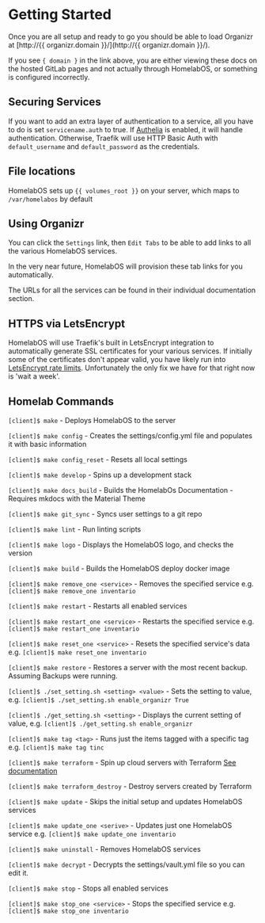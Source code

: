 # Getting Started

Once you are all setup and ready to go you should be able to load Organizr at [http://{{ organizr.domain }}/](http://{{ organizr.domain }}/).

If you see `{ domain }` in the link above, you are either viewing these docs on the hosted GitLab pages and not actually through HomelabOS, or something is configured incorrectly.

## Securing Services

If you want to add an extra layer of authentication to a service, all you have to do is set `servicename.auth` to true. If [Authelia](/docs/software/authelia/) is enabled, it will handle authentication. Otherwise, Traefik will use HTTP Basic Auth with `default_username` and `default_password` as the credentials.

## File locations

HomelabOS sets up `{{ volumes_root }}` on your server, which maps to `/var/homelabos` by default

## Using Organizr

You can click the `Settings` link, then `Edit Tabs` to be able to add links to all the various HomelabOS services.

In the very near future, HomelabOS will provision these tab links for you automatically.

The URLs for all the services can be found in their individual documentation section.

## HTTPS via LetsEncrypt

HomelabOS will use Traefik's built in LetsEncrypt integration to automatically generate SSL certificates for your various services. If initially some of the certificates don't appear valid, you have likely run into [LetsEncrypt rate limits](https://letsencrypt.org/docs/rate-limits/). Unfortunately the only fix we have for that right now is 'wait a week'.

## Homelab Commands

`[client]$ make` - Deploys HomelabOS to the server 

`[client]$ make config` - Creates the settings/config.yml file and populates it with basic information

`[client]$ make config_reset` - Resets all local settings

`[client]$ make develop` - Spins up a development stack

`[client]$ make docs_build` - Builds the HomelabOs Documentation - Requires mkdocs with the Material Theme

`[client]$ make git_sync` - Syncs user settings to a git repo

`[client]$ make lint` - Run linting scripts

`[client]$ make logo` - Displays the HomelabOS logo, and checks the version

`[client]$ make build` - Builds the HomelabOS deploy docker image

`[client]$ make remove_one <service>` - Removes the specified service e.g. `[client]$ make remove_one inventario`

`[client]$ make restart` - Restarts all enabled services

`[client]$ make restart_one <service>` - Restarts the specified service e.g. `[client]$ make restart_one inventario`

`[client]$ make reset_one <service>` - Resets the specified service's data e.g. `[client]$ make reset_one inventario`

`[client]$ make restore` - Restores a server with the most recent backup. Assuming Backups were running.

`[client]$ ./set_setting.sh <setting> <value>` - Sets the setting to value, e.g. `[client]$ ./set_setting.sh enable_organizr True`

`[client]$ ./get_setting.sh <setting>` - Displays the current setting of value, e.g. `[client]$ ./get_setting.sh enable_organizr`

`[client]$ make tag <tag>` - Runs just the items tagged with a specific tag e.g. `[client]$ make tag tinc`

`[client]$ make terraform` - Spin up cloud servers with Terraform [See documentation](https://homelabos.com/docs/setup/terraform/)

`[client]$ make terraform_destroy` - Destroy servers created by Terraform

`[client]$ make update` - Skips the initial setup and updates HomelabOS services

`[client]$ make update_one <serive>` - Updates just one HomelabOS service e.g. `[client]$ make update_one inventario`

`[client]$ make uninstall` - Removes HomelabOS services

`[client]$ make decrypt` - Decrypts the settings/vault.yml file so you can edit it.

`[client]$ make stop` - Stops all enabled services

`[client]$ make stop_one <service>` - Stops the specified service e.g. `[client]$ make stop_one inventario`
